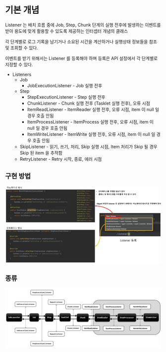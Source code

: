 # 기본 개념

Listener 는 배치 흐름 중에 Job, Step, Chunk 단계의 실행 전후에 발생하는 이벤트를 받아 용도에 맞게 활용할 수 있도록 제공하는 인터셉터 개념의 클래스

각 단계별로 로그 기록을 남기거나 소요된 시간을 계산하거나 실행상태 정보들을 참조 및 조회할 수 있다.

이벤트를 받기 위해서는 Listener 를 등록해야 하며 등록은 API 설정에서 각 단계별로 지정할 수 있다.

* Listeners
    + Job
        + JobExecutionListener - Job 실행 전후
    + Step
        + StepExecutionListener - Step 실행 전후
        + ChunkListener - Chunk 실행 전후 (Tasklet 실행 전후), 오류 시점
        + ItemReadListener - ItemReader 실행 전후, 오류 시점, item 이 null 일 경우 호출 안됨
        + ItemProcessListener - ItemProcess 실행 전후, 오류 시점, item 이 null 일 경우 호출 안됨
        + ItemWriteListener - ItemWrite 실행 전후, 오류 시점, item 이 null 일 경우 호출 안됨
    + SkipListener - 읽기, 쓰기, 처리, Skip 실행 시점, Item 처리가 Skip 될 경우 Skip 된 item 을 추적함
    + RetryListener - Retry 시작, 종료, 에러 시점

## 구현 방법

![listeners-category](./imgs/listeners-category.jpg)

## 종류

![lf](./imgs/listeners-flow.jpg)